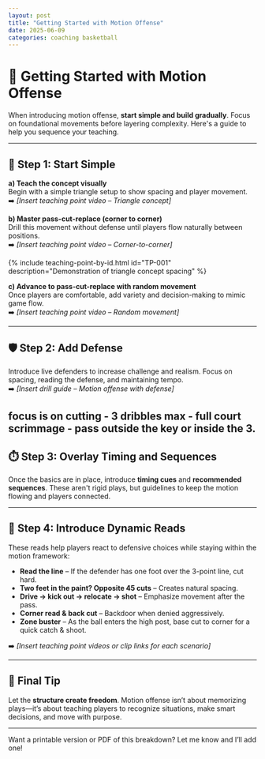 ```yaml
---
layout: post
title: "Getting Started with Motion Offense"
date: 2025-06-09
categories: coaching basketball
---
```


# 🏀 Getting Started with Motion Offense

When introducing motion offense, **start simple and build gradually**. Focus on foundational movements before layering complexity. Here's a guide to help you sequence your teaching.

---

## 🔰 Step 1: Start Simple

**a) Teach the concept visually**  
Begin with a simple triangle setup to show spacing and player movement.  
➡️ *[Insert teaching point video – Triangle concept]*

**b) Master pass-cut-replace (corner to corner)**  
Drill this movement without defense until players flow naturally between positions.  
➡️ *[Insert teaching point video – Corner-to-corner]*

{% include teaching-point-by-id.html id="TP-001" description="Demonstration of triangle concept spacing" %}

**c) Advance to pass-cut-replace with random movement**  
Once players are comfortable, add variety and decision-making to mimic game flow.  
➡️ *[Insert teaching point video – Random movement]*

---

## 🛡️ Step 2: Add Defense

Introduce live defenders to increase challenge and realism. Focus on spacing, reading the defense, and maintaining tempo.  
➡️ *[Insert drill guide – Motion offense with defense]*

focus is on cutting - 3 dribbles max - full court scrimmage - pass outside the key or inside the 3.
---

## ⏱️ Step 3: Overlay Timing and Sequences

Once the basics are in place, introduce **timing cues** and **recommended sequences**. These aren't rigid plays, but guidelines to keep the motion flowing and players connected.

---

## 🔄 Step 4: Introduce Dynamic Reads

These reads help players react to defensive choices while staying within the motion framework:

- **Read the line** – If the defender has one foot over the 3-point line, cut hard.
- **Two feet in the paint? Opposite 45 cuts** – Creates natural spacing.
- **Drive → kick out → relocate → shot** – Emphasize movement after the pass.
- **Corner read & back cut** – Backdoor when denied aggressively.
- **Zone buster** – As the ball enters the high post, base cut to corner for a quick catch & shoot.
  
➡️ *[Insert teaching point videos or clip links for each scenario]*

---

## 🎯 Final Tip

Let the **structure create freedom**. Motion offense isn’t about memorizing plays—it’s about teaching players to recognize situations, make smart decisions, and move with purpose.

---

Want a printable version or PDF of this breakdown? Let me know and I’ll add one!
